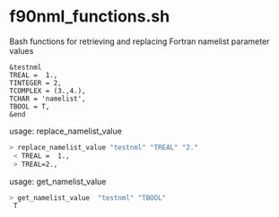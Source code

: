 f90nml_functions.sh
===================

Bash functions for retrieving and replacing Fortran namelist parameter values

```
&testnml
TREAL =  1.,
TINTEGER = 2,
TCOMPLEX = (3.,4.),
TCHAR = 'namelist',
TBOOL = T,
&end
```

usage: replace_namelist_value <namelist file> <parameter> <new value>

```bash
> replace_namelist_value "testnml" "TREAL" "2."
 < TREAL =  1.,
 > TREAL=2.,
```

usage: get_namelist_value <namelist file> <parameter>

```bash
> get_namelist_value  "testnml" "TBOOL"
 T
```


